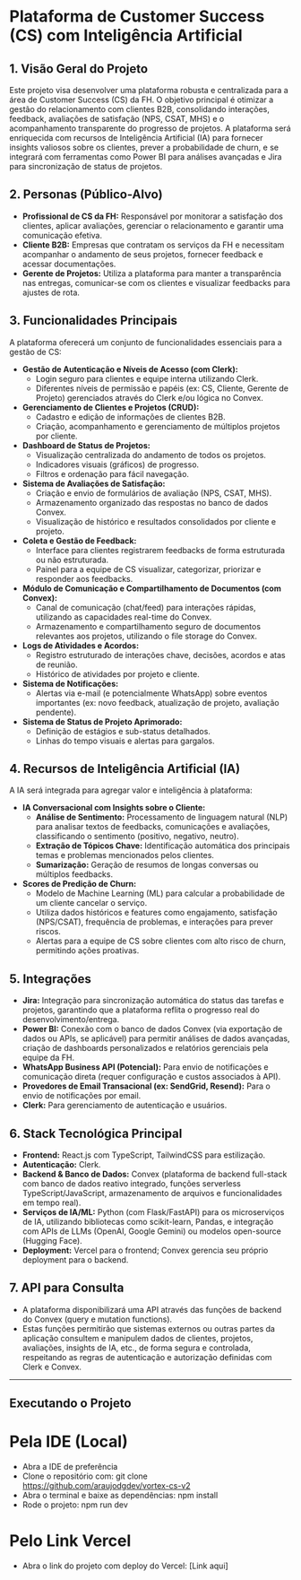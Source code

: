 # Plataforma de Customer Success (CS) com Inteligência Artificial

## 1. Visão Geral do Projeto

Este projeto visa desenvolver uma plataforma robusta e centralizada para a área de Customer Success (CS) da FH. O objetivo principal é otimizar a gestão do relacionamento com clientes B2B, consolidando interações, feedback, avaliações de satisfação (NPS, CSAT, MHS) e o acompanhamento transparente do progresso de projetos. A plataforma será enriquecida com recursos de Inteligência Artificial (IA) para fornecer insights valiosos sobre os clientes, prever a probabilidade de churn, e se integrará com ferramentas como Power BI para análises avançadas e Jira para sincronização de status de projetos.

## 2. Personas (Público-Alvo)

* **Profissional de CS da FH:** Responsável por monitorar a satisfação dos clientes, aplicar avaliações, gerenciar o relacionamento e garantir uma comunicação efetiva.
* **Cliente B2B:** Empresas que contratam os serviços da FH e necessitam acompanhar o andamento de seus projetos, fornecer feedback e acessar documentações.
* **Gerente de Projetos:** Utiliza a plataforma para manter a transparência nas entregas, comunicar-se com os clientes e visualizar feedbacks para ajustes de rota.

## 3. Funcionalidades Principais

A plataforma oferecerá um conjunto de funcionalidades essenciais para a gestão de CS:

* **Gestão de Autenticação e Níveis de Acesso (com Clerk):**
    * Login seguro para clientes e equipe interna utilizando Clerk.
    * Diferentes níveis de permissão e papéis (ex: CS, Cliente, Gerente de Projeto) gerenciados através do Clerk e/ou lógica no Convex.
* **Gerenciamento de Clientes e Projetos (CRUD):**
    * Cadastro e edição de informações de clientes B2B.
    * Criação, acompanhamento e gerenciamento de múltiplos projetos por cliente.
* **Dashboard de Status de Projetos:**
    * Visualização centralizada do andamento de todos os projetos.
    * Indicadores visuais (gráficos) de progresso.
    * Filtros e ordenação para fácil navegação.
* **Sistema de Avaliações de Satisfação:**
    * Criação e envio de formulários de avaliação (NPS, CSAT, MHS).
    * Armazenamento organizado das respostas no banco de dados Convex.
    * Visualização de histórico e resultados consolidados por cliente e projeto.
* **Coleta e Gestão de Feedback:**
    * Interface para clientes registrarem feedbacks de forma estruturada ou não estruturada.
    * Painel para a equipe de CS visualizar, categorizar, priorizar e responder aos feedbacks.
* **Módulo de Comunicação e Compartilhamento de Documentos (com Convex):**
    * Canal de comunicação (chat/feed) para interações rápidas, utilizando as capacidades real-time do Convex.
    * Armazenamento e compartilhamento seguro de documentos relevantes aos projetos, utilizando o file storage do Convex.
* **Logs de Atividades e Acordos:**
    * Registro estruturado de interações chave, decisões, acordos e atas de reunião.
    * Histórico de atividades por projeto e cliente.
* **Sistema de Notificações:**
    * Alertas via e-mail (e potencialmente WhatsApp) sobre eventos importantes (ex: novo feedback, atualização de projeto, avaliação pendente).
* **Sistema de Status de Projeto Aprimorado:**
    * Definição de estágios e sub-status detalhados.
    * Linhas do tempo visuais e alertas para gargalos.

## 4. Recursos de Inteligência Artificial (IA)

A IA será integrada para agregar valor e inteligência à plataforma:

* **IA Conversacional com Insights sobre o Cliente:**
    * **Análise de Sentimento:** Processamento de linguagem natural (NLP) para analisar textos de feedbacks, comunicações e avaliações, classificando o sentimento (positivo, negativo, neutro).
    * **Extração de Tópicos Chave:** Identificação automática dos principais temas e problemas mencionados pelos clientes.
    * **Sumarização:** Geração de resumos de longas conversas ou múltiplos feedbacks.
* **Scores de Predição de Churn:**
    * Modelo de Machine Learning (ML) para calcular a probabilidade de um cliente cancelar o serviço.
    * Utiliza dados históricos e features como engajamento, satisfação (NPS/CSAT), frequência de problemas, e interações para prever riscos.
    * Alertas para a equipe de CS sobre clientes com alto risco de churn, permitindo ações proativas.

## 5. Integrações

* **Jira:** Integração para sincronização automática do status das tarefas e projetos, garantindo que a plataforma reflita o progresso real do desenvolvimento/entrega.
* **Power BI:** Conexão com o banco de dados Convex (via exportação de dados ou APIs, se aplicável) para permitir análises de dados avançadas, criação de dashboards personalizados e relatórios gerenciais pela equipe da FH.
* **WhatsApp Business API (Potencial):** Para envio de notificações e comunicação direta (requer configuração e custos associados à API).
* **Provedores de Email Transacional (ex: SendGrid, Resend):** Para o envio de notificações por email.
* **Clerk:** Para gerenciamento de autenticação e usuários.

## 6. Stack Tecnológica Principal

* **Frontend:** React.js com TypeScript, TailwindCSS para estilização.
* **Autenticação:** Clerk.
* **Backend & Banco de Dados:** Convex (plataforma de backend full-stack com banco de dados reativo integrado, funções serverless TypeScript/JavaScript, armazenamento de arquivos e funcionalidades em tempo real).
* **Serviços de IA/ML:** Python (com Flask/FastAPI) para os microserviços de IA, utilizando bibliotecas como scikit-learn, Pandas, e integração com APIs de LLMs (OpenAI, Google Gemini) ou modelos open-source (Hugging Face).
* **Deployment:** Vercel para o frontend; Convex gerencia seu próprio deployment para o backend.

## 7. API para Consulta

* A plataforma disponibilizará uma API através das funções de backend do Convex (query e mutation functions).
* Estas funções permitirão que sistemas externos ou outras partes da aplicação consultem e manipulem dados de clientes, projetos, avaliações, insights de IA, etc., de forma segura e controlada, respeitando as regras de autenticação e autorização definidas com Clerk e Convex.

---

## Executando o Projeto

# Pela IDE (Local)
* Abra a IDE de preferência
* Clone o repositório com: git clone https://github.com/araujodgdev/vortex-cs-v2
* Abra o terminal e baixe as dependências: npm install
* Rode o projeto: npm run dev

# Pelo Link Vercel
* Abra o link do projeto com deploy do Vercel: [Link aqui]
